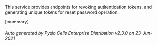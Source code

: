 






This service provides endpoints for revoking authentication tokens, and generating unique tokens for reset password operation.

[:summary]

###### Auto generated by Pydio Cells Enterprise Distribution v2.3.0 on 23-Jun-2021
